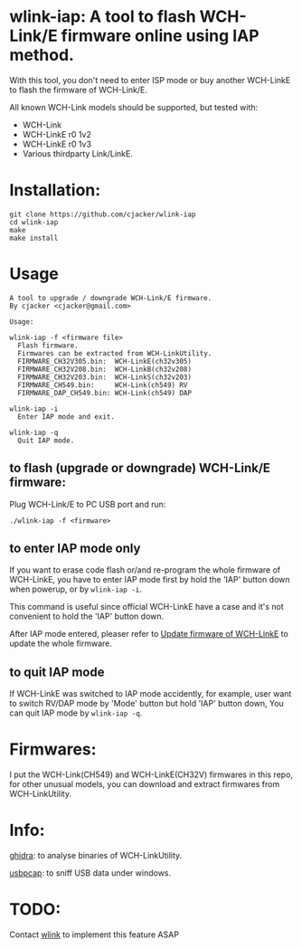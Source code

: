 # wlink-iap: A tool to flash WCH-Link/E firmware online using IAP method.

With this tool, you don't need to enter ISP mode or buy another WCH-LinkE to flash the firmware of WCH-Link/E.

All known WCH-Link models should be supported, but tested with:

- WCH-Link
- WCH-LinkE r0 1v2
- WCH-LinkE r0 1v3
- Various thirdparty Link/LinkE.

# Installation:

```
git clone https://github.com/cjacker/wlink-iap
cd wlink-iap
make
make install
```

# Usage

```
A tool to upgrade / downgrade WCH-Link/E firmware.
By cjacker <cjacker@gmail.com>

Usage:

wlink-iap -f <firmware file>
  Flash firmware.
  Firmwares can be extracted from WCH-LinkUtility.
  FIRMWARE_CH32V305.bin:  WCH-LinkE(ch32v305)
  FIRMWARE_CH32V208.bin:  WCH-LinkB(ch32v208)
  FIRMWARE_CH32V203.bin:  WCH-LinkS(ch32v203)
  FIRMWARE_CH549.bin:     WCH-Link(ch549) RV
  FIRMWARE_DAP_CH549.bin: WCH-Link(ch549) DAP

wlink-iap -i
  Enter IAP mode and exit.

wlink-iap -q
  Quit IAP mode.
```

## to flash (upgrade or downgrade) WCH-Link/E firmware:

Plug WCH-Link/E to PC USB port and run:

```
./wlink-iap -f <firmware>
```

## to enter IAP mode only

If you want to erase code flash or/and re-program the whole firmware of WCH-LinkE, you have to enter IAP mode first by hold the 'IAP' button down when powerup, or by `wlink-iap -i`.

This command is useful since official WCH-LinkE have a case and it's not convenient to hold the 'IAP' button down.

After IAP mode entered, pleaser refer to [Update firmware of WCH-LinkE](https://github.com/cjacker/opensource-toolchain-ch32v?tab=readme-ov-file#update-firmware-of-wch-linke) to update the whole firmware.

## to quit IAP mode

If WCH-LinkE was switched to IAP mode accidently, for example, user want to switch RV/DAP mode by 'Mode' button but hold 'IAP' button down, You can quit IAP mode by `wlink-iap -q`.


# Firmwares:

I put the WCH-Link(CH549) and WCH-LinkE(CH32V) firmwares in this repo, for other unusual models, you can download and extract firmwares from WCH-LinkUtility.

# Info:

[ghidra](https://github.com/NationalSecurityAgency/ghidra): to analyse binaries of WCH-LinkUtility.

[usbpcap](https://github.com/desowin/usbpcap): to sniff USB data under windows.

# TODO:

Contact [wlink](https://github.com/ch32-rs/wlink) to implement this feature ASAP
